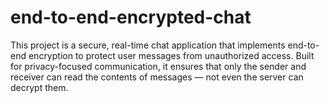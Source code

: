 # end-to-end-encrypted-chat
This project is a secure, real-time chat application that implements end-to-end encryption to protect user messages from unauthorized access. Built for privacy-focused communication, it ensures that only the sender and receiver can read the contents of messages — not even the server can decrypt them.
